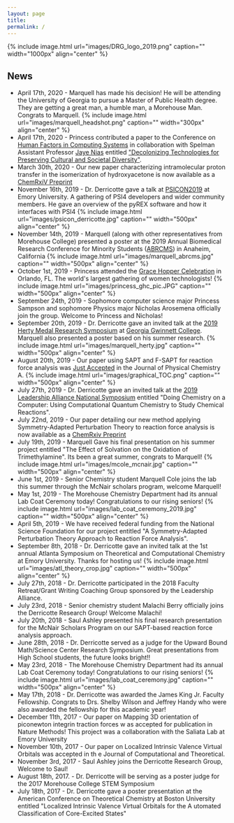 ```yaml
---
layout: page
title: 
permalink: /
---
```


{% include image.html url="images/DRG_logo_2019.png" caption="" width="1000px" align="center" %}  

## News
* April 17th, 2020 - Marquell has made his decision! He will be attending the University of Georgia to pursue a Master of Public Health degree. They are getting a great man, a humble man, a Morehouse Man. Congrats to Marquell.
{% include image.html url="images/marquell_headshot.png" caption="" width="300px" align="center" %}
* April 17th, 2020 - Princess contributed a paper to the Conference on [Human Factors in Computing Systems](https://sites.google.com/view/raceinhci/home) in collaboration with Spelman Assistant Professor [Jaye Nias](https://www.spelman.edu/academics/majors-and-programs/computer-and-information-sciences/faculty/jaye-nias) entitled ["Decolonizing Technologies for Preserving Cultural and Societal Diversity"](https://drive.google.com/file/d/0B1hsy0-u96ieak1DM2lWaE5QQnluV1JJNS1ySU9LUTdjcVVr/view).
* March 30th, 2020 - Our new paper characterizing intramolecular proton transfer in the isomerization of hydroxyacetone is now available as a [ChemRxiV Preprint](https://chemrxiv.org/articles/Mechanism_for_Intramolecular_Proton_Transfer_in_the_Isomerization_of_Hydroxyacetone_A_Detailed_Characterization_Based_on_Reaction_Force_Analysis_and_the_Bond_Fragility_Spectrum/12049062)
* November 16th, 2019 - Dr. Derricotte gave a talk at [PSICON2019](https://admiring-tesla-08529a.netlify.com/posts/psicon-2019/) at Emory University. A gathering of PSI4 developers and wider community members. He gave an overview of the pyREX software and how it interfaces with PSI4 
{% include image.html url="images/psicon_derricotte.jpg" caption="" width="500px" align="center" %}
* November 14th, 2019 - Marquell (along with other representatives from Morehouse College) presented a poster at the 2019 Annual Biomedical Research Conference for Minority Students ([ABRCMS](http://www.abrcms.org/index.php)) in Anaheim, California
{% include image.html url="images/marquell_abrcms.jpg" caption="" width="500px" align="center" %}
* October 1st, 2019 - Princess attended the [Grace Hopper Celebration](https://ghc.anitab.org/) in Orlando, FL. The world's largest gathering of women technologists! 
{% include image.html url="images/princess_ghc_pic.JPG" caption="" width="500px" align="center" %}
* September 24th, 2019 - Sophomore computer science major Princess Sampson and sophomore Physics major Nicholas Arosemena officially join the group. Welcome to Princess and Nicholas! 
* September 20th, 2019 - Dr. Derricotte gave an invited talk at the [2019 Herty Medal Research Symposium](https://commons.ggc.edu/hmurs/program-2/) at [Georgia Gwinnett College](https://www.ggc.edu/). Marquell also presented a poster based on his summer research.
{% include image.html url="images/marquell_herty.jpg" caption="" width="500px" align="center" %}
* August 20th, 2019 - Our paper using SAPT and F-SAPT for reaction force analysis was [Just Accepted](https://pubs.acs.org/doi/10.1021/acs.jpca.9b06865) in the Journal of Physical Chemistry A.
{% include image.html url="images/graphical_TOC.png" caption="" width="500px" align="center" %}
* July 27th, 2019 - Dr. Derricotte gave an invited talk at the [2019 Leadership Alliance National Symposium](https://tlans.org/lans-research-conference/) entitled "Doing Chemistry on a Computer: Using Computational Quantum Chemistry to Study Chemical Reactions".
* July 22nd, 2019 - Our paper detailing our new method applying Symmetry-Adapted Perturbation Theory to reaction force analysis is now available as a [ChemRxiv Preprint](https://chemrxiv.org/articles/Symmetry-Adapted_Perturbation_Theory_Decomposition_of_the_Reaction_Force_Insights_into_Substituent_Effects_Involved_in_Hemiacetal_Formation_Mechanisms/8956919)
* July 19th, 2019 - Marquell Gave his final presentation on his summer project entitled "The Effect of Solvation on the Oxidation of Trimethylamine". Its been a great summer, congrats to Marquell!
{% include image.html url="images/mcole_mcnair.jpg" caption="" width="500px" align="center" %}
* June 1st, 2019 - Senior Chemistry student Marquell Cole joins the lab this summer through the McNair scholars program, welcome Marquell!
* May 1st, 2019 - The Morehouse Chemistry Department had its annual Lab Coat Ceremony today! Congratulations to our rising seniors!
{% include image.html url="images/lab_coat_ceremony_2019.jpg" caption="" width="500px" align="center" %}
* April 5th, 2019 - We have received federal funding from the National Science Foundation for our project entitled "A Symmetry-Adapted Perturbation Theory Approach to Reaction Force Analysis". 
* September 8th, 2018 - Dr. Derricotte gave an invited talk at the 1st annual Atlanta Symposium on Theoretical and Computational Chemistry at Emory University. Thanks for hosting us!
{% include image.html url="images/atl_theory_crop.jpg" caption="" width="500px" align="center" %}
* July 27th, 2018 - Dr. Derricotte participated in the 2018 Faculty Retreat/Grant Writing Coaching Group sponsored by the Leadership Alliance.
* July 23rd, 2018 - Senior chemistry student Malachi Berry officially joins the Derricotte Research Group! Welcome Malachi!
* July 20th, 2018 - Saul Ashley presented his final research presentation for the McNair Scholars Program on our SAPT-based reaction force analysis approach.
* June 28th, 2018 - Dr. Derricotte served as a judge for the Upward Bound Math/Science Center Research Symposium. Great presentations from High School students, the future looks bright!! 
* May 23rd, 2018 - The Morehouse Chemistry Department had its annual Lab Coat Ceremony today! Congratulations to our rising seniors!
{% include image.html url="images/lab_coat_ceremony.jpg" caption="" width="500px" align="center" %}
* May 17th, 2018 - Dr. Derricotte was awarded the James King Jr. Faculty Fellowship. Congrats to Drs. Shelby Wilson and Jeffrey Handy who were also awarded the fellowship for this academic year!
* December 11th, 2017 - Our paper on Mapping 3D orientation of piconewton integrin traction forces w as accepted for publication in Nature Methods! This project was a collaboration with the Saliata Lab at Emory University
* November 10th, 2017 - Our paper on Localized Intrinsic Valence Virtual Orbitals was accepted in th e Journal of Computational and Theoretical.
* November 3rd, 2017 - Saul Ashley joins the Derricotte Research Group, Welcome to Saul!
* August 18th, 2017. - Dr. Derricotte will be serving as a poster judge for the 2017 Morehouse College STEM Symposium
* July 18th, 2017 - Dr. Derricotte gave a poster presentation at the American Conference on Theoretical Chemistry at Boston University entitled "Localized Intrinsic Valence Virtual Orbitals for the A utomated Classification of Core-Excited States"
